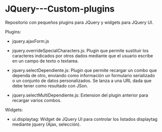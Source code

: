 JQuery---Custom-plugins
=======================

Repositorio con pequeños plugins para JQuery y widgets para JQuery UI.

Plugins:

- jquery.ajaxForm.js

- jquery.overrideSpecialCharacters.js: Plugin que permite sustituir los caracteres indicados por otros dados mediante que el usuario escribe en un campo de texto o textarea.

- jquery.selectDependiente.js: Plugin que permite recargar un combo que dependa de otro, enviando como información un formulario serializado o un conjunto de datos personalizados. Se lanza a una URL dada que debe tener como resultado con JSon.

- jquery.selectMultiDependiente.js: Extension del plugin anterior para recargar varios combos.

Widgets:

- ui.displaytag: Widget de JQuery UI para controlar los listados displaytag mediante jquery (Ajax, selección).
